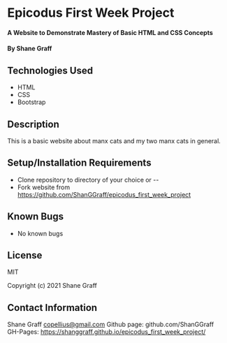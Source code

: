 # Epicodus First Week Project

#### A Website to Demonstrate Mastery of Basic HTML and CSS Concepts

#### By Shane Graff

## Technologies Used

* HTML
* CSS
* Bootstrap

## Description

This is a basic website about manx cats and my two manx cats in general. 

## Setup/Installation Requirements

* Clone repository to directory of your choice or --
* Fork website from https://github.com/ShanGGraff/epicodus_first_week_project

## Known Bugs

* No known bugs

## License

MIT

Copyright (c) 2021 Shane Graff

## Contact Information
Shane Graff <copellius@gmail.com>
Github page: github.com/ShanGGraff
GH-Pages: https://shanggraff.github.io/epicodus_first_week_project/
